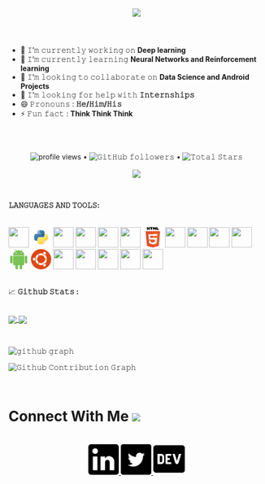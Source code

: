 <h1 align="center">
  <a href="https://git.io/typing-svg">
    <img src="https://readme-typing-svg.herokuapp.com?color=62F7F3&size=25&lines=System.out.println(py3-coder);">
  </a>
</h1>
<br/>


- 🔭 𝙸’𝚖 𝚌𝚞𝚛𝚛𝚎𝚗𝚝𝚕𝚢 𝚠𝚘𝚛𝚔𝚒𝚗𝚐 𝚘𝚗 **Deep learning**
- 🌱 𝙸’𝚖 𝚌𝚞𝚛𝚛𝚎𝚗𝚝𝚕𝚢 𝚕𝚎𝚊𝚛𝚗𝚒𝚗𝚐 **Neural Networks and Reinforcement learning**
- 👯 𝙸’𝚖 𝚕𝚘𝚘𝚔𝚒𝚗𝚐 𝚝𝚘 𝚌𝚘𝚕𝚕𝚊𝚋𝚘𝚛𝚊𝚝𝚎 𝚘𝚗 **Data Science and Android Projects**
- 🤔 𝙸’𝚖 𝚕𝚘𝚘𝚔𝚒𝚗𝚐 𝚏𝚘𝚛 𝚑𝚎𝚕𝚙 𝚠𝚒𝚝𝚑 **𝙸𝚗𝚝𝚎𝚛𝚗𝚜𝚑𝚒𝚙𝚜**
- 😄 𝙿𝚛𝚘𝚗𝚘𝚞𝚗𝚜 : **𝙷𝚎/𝙷𝚒𝚖/𝙷𝚒𝚜**
- ⚡ 𝙵𝚞𝚗 𝚏𝚊𝚌𝚝 : **Think Think Think**

<br/>
<br/>

<p align="center">
 <img alt = "profile views" src="https://komarev.com/ghpvc/?username=py3-coder&style=flat&color=red"> •   
  <img alt="𝙶𝚒𝚝𝙷𝚞𝚋 𝚏𝚘𝚕𝚕𝚘𝚠𝚎𝚛𝚜" src="https://img.shields.io/github/followers/py3-coder?label=Followers&style=social"> •   
  <img src="https://img.shields.io/github/stars/py3-coder?label=Stars" alt="𝚃𝚘𝚝𝚊𝚕 𝚂𝚝𝚊𝚛𝚜">
</p>


<p align="center">
  <a>
    <img align="center" src="https://github-readme-streak-stats.herokuapp.com/?user=py3-coder&theme=dark&hide_border=true"/>
  </a>
</p>

<br/>

**𝙻𝙰𝙽𝙶𝚄𝙰𝙶𝙴𝚂 𝙰𝙽𝙳 𝚃𝙾𝙾𝙻𝚂:**  
<br/>
<br/>
<code><img height="40" width="40" src="https://images.vexels.com/media/users/3/166401/isolated/preview/b82aa7ac3f736dd78570dd3fa3fa9e24-java-programming-language-icon-by-vexels.png"></code>
<code><img height="40" width="40" src="https://raw.githubusercontent.com/github/explore/80688e429a7d4ef2fca1e82350fe8e3517d3494d/topics/python/python.png"></code>
<code><img height="40" width="40" src="https://user-images.githubusercontent.com/54509629/147372074-789c99cc-0d27-45f6-9827-7fd0ed60b780.png"></code>
<code><img height="40" width="40" src="https://user-images.githubusercontent.com/54509629/147371910-8a31d8f6-bbfb-4743-bba1-a89f7ea048b2.png"></code>
<code><img height="40" width="40" src="https://user-images.githubusercontent.com/54509629/147371963-89b1861e-1620-4649-a58d-531e8f03a376.png"></code>
<code><img height="40" width="40" src="https://cdn.iconscout.com/icon/free/png-512/c-programming-569564.png"></code>
<code><img height="40" width="40" src="https://raw.githubusercontent.com/github/explore/80688e429a7d4ef2fca1e82350fe8e3517d3494d/topics/html/html.png"></code>
<code><img height="40" width="40" src="https://cdn.iconscout.com/icon/free/png-256/css-131-722685.png"></code>
<code><img height="40" width="40" src="https://user-images.githubusercontent.com/54509629/147372415-aff7664b-7179-4f24-a772-d7485c866412.png"></code>
<code><img height="40" width="40" src="https://user-images.githubusercontent.com/54509629/147372132-6837b14c-c70d-4f0a-8399-066efc6775b9.png"></code>
<code><img height="40" width="40" src="https://user-images.githubusercontent.com/54509629/147372095-6e5fce49-fc60-4efe-8f45-fbb6db6dea37.png"></code>
<code><img height="40" width="40" src="https://raw.githubusercontent.com/github/explore/80688e429a7d4ef2fca1e82350fe8e3517d3494d/topics/android/android.png"></code>
<code><img height="40" width="40" src="https://raw.githubusercontent.com/github/explore/80688e429a7d4ef2fca1e82350fe8e3517d3494d/topics/ubuntu/ubuntu.png"></code>
<code><img height="40" width="40" src="https://user-images.githubusercontent.com/54509629/147378878-2609a353-7f7d-419d-919d-227bcb02f4f1.png"></code>
<code><img height="40" width="40" src="https://user-images.githubusercontent.com/54509629/147378847-f2ddb4aa-419f-4d6f-bc3c-0862fceba280.png"></code>
<code><img height="40" width="40" src="https://user-images.githubusercontent.com/54509629/147379123-86410ac4-e689-441b-8dde-8bf1a034e563.png"></code>
<code><img height="40" width="40" src="https://user-images.githubusercontent.com/54509629/147378995-2436ad4b-6f3b-460c-909b-5f62c7b6baa6.png"></code>
<code><img height="40" width="40" src="https://user-images.githubusercontent.com/54509629/147379189-00cc308a-d1af-47f0-88b3-e1cb6d593f4a.png"></code>


<br/>

<summary>
  <g-emoji class="g-emoji" alias="chart_with_upwards_trend" fallback-src="https://github.githubassets.com/images/icons/emoji/unicode/1f4c8.png">📈</g-emoji>
  <strong>𝙶𝚒𝚝𝚑𝚞𝚋 𝚂𝚝𝚊𝚝𝚜 : </strong>
</summary>
<br>
<p align="left">
  <a href="https://github.com/py3-coder">
    <img align="center" src="https://github-readme-stats.vercel.app/api?username=py3-coder&show_icons=true&hide_border=true&title_color=94b4a4&amp&icon_color=FFFFFF&amp&text_color=FFFFFF&amp&bg_color=000000&count_private=true&include_all_commits=true"/>
  <a href="https://github.com/py3-coder">
     <img align="center"  src="https://github-readme-stats.vercel.app/api/top-langs/?username=py3-coder&text_color=FFFFFF&bg_color=000000&title_color=94b4a4&langs_count=15&layout=compact&hide_border=true" />
  </a>
</p>
<br>

 ![𝚐𝚒𝚝𝚑𝚞𝚋 𝚐𝚛𝚊𝚙𝚑](https://activity-graph.herokuapp.com/graph?username=py3-coder&theme=react-dark&hide_border=true&area=true) 
  
 ![𝙶𝚒𝚝𝚑𝚞𝚋 𝙲𝚘𝚗𝚝𝚛𝚒𝚋𝚞𝚝𝚒𝚘𝚗 𝙶𝚛𝚊𝚙𝚑](https://github.com/py3-coder/py3-coder/blob/main/github-user-contribution.svg)
  
  <br/>
  
  
<h1>
  Connect With Me
  <img src="GIF/Handshake.gif" height="25px">
</h1>

<p align="center">
  <br>
  <a href="www.linkedin.com/in/py3-coder/" target="_blank">
    <code><img height="60" width="60" src="SVG/linkedin.svg"/></code>
  </a>
  <a href="https://twitter.com/py3_coder/" target="_blank">
    <code><img height="60" width="60" src="SVG/twitter.svg"/></code>
  </a>
  <a href="https://dev.to/py3_coder">
    <code><img src="SVG/dev.svg" alt="Saurabh's DEV Profile" height="62" width="62"></code>
  </a>     
</p>
<br/>


<br/>

<div align="center">
  
  
